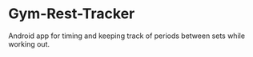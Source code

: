 # Gym-Rest-Tracker

Android app for timing and keeping track of periods between sets while working out.

